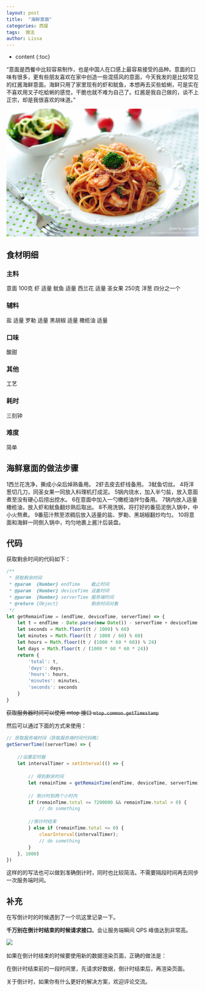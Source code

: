 ```yaml
---
layout: post
title:  "海鲜意面"
categories: 西餐
tags:  做法
author: Lissa
---
```


* content
{:toc}

“意面是西餐中比较容易制作，也是中国人在口感上最容易接受的品种。意面的口味有很多，更有些朋友喜欢在家中创造一些混搭风的意面，今天我发的是比较常见的红酱海鲜意面。海鲜只用了家里现有的虾和鱿鱼，本想再去买些蛤蜊，可是实在不喜欢用叉子吃蛤蜊的感觉，干脆也就不难为自己了。红酱是我自己做的，谈不上正宗，却是我很喜欢的味道。”

<div><img src="https://raw.githubusercontent.com/Lissa-321/Lissa-321.github.io/master/9.jpg"></div>




## 食材明细

### 主料
意面
100克
虾
适量
鱿鱼
适量
西兰花
适量
圣女果
250克
洋葱
四分之一个
### 辅料
盐
适量
罗勒
适量
黑胡椒
适量
橄榄油
适量
### 口味
酸甜
### 其他
工艺
### 耗时
三刻钟
### 难度
简单

## 海鲜意面的做法步骤
1西兰花洗净，撕成小朵后焯熟备用。
2虾去皮去虾线备用。
3鱿鱼切丝。
4将洋葱切几刀，同圣女果一同放入料理机打成泥。
5锅内烧水，加入半勺盐，放入意面煮至没有硬心后捞出控水。
6在意面中加入一勺橄榄油拌匀备用。
7锅内放入适量橄榄油，放入虾和鱿鱼翻炒熟后取出。
8不用洗锅，将打好的番茄泥倒入锅中，中小火熬煮。
9番茄汁熬至浓稠后放入适量的盐、罗勒、黑胡椒翻炒均匀。
10将意面和海鲜一同倒入锅中，均匀地裹上酱汁后装盘。

## 代码

获取剩余时间的代码如下：

```js
/**
 * 获取剩余时间
 * @param  {Number} endTime    截止时间
 * @param  {Number} deviceTime 设备时间
 * @param  {Number} serverTime 服务端时间
 * @return {Object}            剩余时间对象
 */
let getRemainTime = (endTime, deviceTime, serverTime) => {
    let t = endTime - Date.parse(new Date()) - serverTime + deviceTime
    let seconds = Math.floor((t / 1000) % 60)
    let minutes = Math.floor((t / 1000 / 60) % 60)
    let hours = Math.floor((t / (1000 * 60 * 60)) % 24)
    let days = Math.floor(t / (1000 * 60 * 60 * 24))
    return {
        'total': t,
        'days': days,
        'hours': hours,
        'minutes': minutes,
        'seconds': seconds
    }
}
```

<del>获取服务器时间可以使用 mtop 接口 `mtop.common.getTimestamp` </del>

然后可以通过下面的方式来使用：

```js
// 获取服务端时间（获取服务端时间代码略）
getServerTime((serverTime) => {

    //设置定时器
    let intervalTimer = setInterval(() => {

        // 得到剩余时间
        let remainTime = getRemainTime(endTime, deviceTime, serverTime)

        // 倒计时到两个小时内
        if (remainTime.total <= 7200000 && remainTime.total > 0) {
            // do something

        //倒计时结束
        } else if (remainTime.total <= 0) {
            clearInterval(intervalTimer);
            // do something
        }
    }, 1000)
})
```

这样的的写法也可以做到准确倒计时，同时也比较简洁。不需要隔段时间再去同步一次服务端时间。

## 补充

在写倒计时的时候遇到了一个坑这里记录一下。

**千万别在倒计时结束的时候请求接口**。会让服务端瞬间 QPS 峰值达到非常高。

![](https://img.alicdn.com/tfs/TB1LBzjOpXXXXcnXpXXXXXXXXXX-154-71.png)

如果在倒计时结束的时候要使用新的数据渲染页面，正确的做法是：

在倒计时结束前的一段时间里，先请求好数据，倒计时结束后，再渲染页面。

关于倒计时，如果你有什么更好的解决方案，欢迎评论交流。
